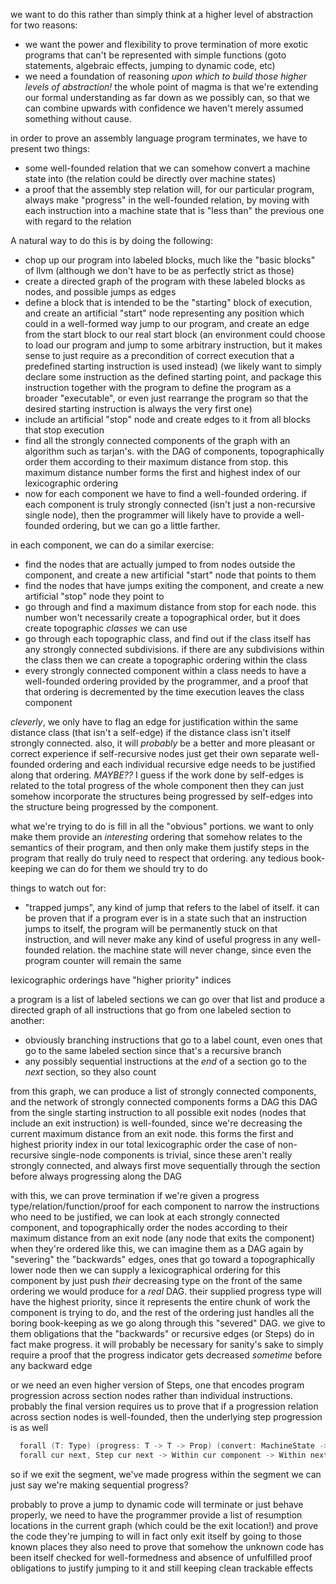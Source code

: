 we want to do this rather than simply think at a higher level of abstraction for two reasons:

- we want the power and flexibility to prove termination of more exotic programs that can't be represented with simple functions (goto statements, algebraic effects, jumping to dynamic code, etc)
- we need a foundation of reasoning *upon which to build those higher levels of abstraction!* the whole point of magma is that we're extending our formal understanding as far down as we possibly can, so that we can combine upwards with confidence we haven't merely assumed something without cause.



in order to prove an assembly language program terminates, we have to present two things:

- some well-founded relation that we can somehow convert a machine state into (the relation could be directly over machine states)
- a proof that the assembly step relation will, for our particular program, always make "progress" in the well-founded relation, by moving with each instruction into a machine state that is "less than" the previous one with regard to the relation

A natural way to do this is by doing the following:

- chop up our program into labeled blocks, much like the "basic blocks" of llvm (although we don't have to be as perfectly strict as those)
- create a directed graph of the program with these labeled blocks as nodes, and possible jumps as edges
- define a block that is intended to be the "starting" block of execution, and create an artificial "start" node representing any position which could in a well-formed way jump to our program, and create an edge from the start block to our real start block (an environment could choose to load our program and jump to some arbitrary instruction, but it makes sense to just require as a precondition of correct execution that a predefined starting instruction is used instead) (we likely want to simply declare some instruction as the defined starting point, and package this instruction together with the program to define the program as a broader "executable", or even just rearrange the program so that the desired starting instruction is always the very first one)
- include an artificial "stop" node and create edges to it from all blocks that stop execution
- find all the strongly connected components of the graph with an algorithm such as tarjan's. with the DAG of components, topographically order them according to their maximum distance from stop. this maximum distance number forms the first and highest index of our lexicographic ordering
- now for each component we have to find a well-founded ordering. if each component is truly strongly connected (isn't just a non-recursive single node), then the programmer will likely have to provide a well-founded ordering, but we can go a little farther.

in each component, we can do a similar exercise:

- find the nodes that are actually jumped to from nodes outside the component, and create a new artificial "start" node that points to them
- find the nodes that have jumps exiting the component, and create a new artificial "stop" node they point to
- go through and find a maximum distance from stop for each node. this number won't necessarily create a topographical order, but it does create topographic *classes* we can use
- go through each topographic class, and find out if the class itself has any strongly connected subdivisions. if there are any subdivisions within the class then we can create a topographic ordering within the class
- every strongly connected component within a class needs to have a well-founded ordering provided by the programmer, and a proof that that ordering is decremented by the time execution leaves the class component

*cleverly*, we only have to flag an edge for justification within the same distance class (that isn't a self-edge) if the distance class isn't itself strongly connected.
also, it will *probably* be a better and more pleasant or correct experience if self-recursive nodes just get their own separate well-founded ordering and each individual recursive edge needs to be justified along that ordering. *MAYBE??* I guess if the work done by self-edges is related to the total progress of the whole component then they can just somehow incorporate the structures being progressed by self-edges into the structure being progressed by the component.


what we're trying to do is fill in all the "obvious" portions. we want to only make them provide an *interesting* ordering that somehow relates to the semantics of their program, and then only make them justify steps in the program that really do truly need to respect that ordering. any tedious book-keeping we can do for them we should try to do


things to watch out for:

- "trapped jumps", any kind of jump that refers to the label of itself. it can be proven that if a program ever is in a state such that an instruction jumps to itself, the program will be permanently stuck on that instruction, and will never make any kind of useful progress in any well-founded relation. the machine state will never change, since even the program counter will remain the same








lexicographic orderings have "higher priority" indices

a program is a list of labeled sections
we can go over that list and produce a directed graph of all instructions that go from one labeled section to another:
- obviously branching instructions that go to a label count, even ones that go to the same labeled section since that's a recursive branch
- any possibly sequential instructions at the *end* of a section go to the *next* section, so they also count

from this graph, we can produce a list of strongly connected components, and the network of strongly connected components forms a DAG
this DAG from the single starting instruction to all possible exit nodes (nodes that include an exit instruction) is well-founded, since we're decreasing the current maximum distance from an exit node. this forms the first and highest priority index in our total lexicographic order
the case of non-recursive single-node components is trivial, since these aren't really strongly connected, and always first move sequentially through the section before always progressing along the DAG

with this, we can prove termination if we're given a progress type/relation/function/proof for each component
to narrow the instructions who need to be justified, we can look at each strongly connected component, and topographically order the nodes according to their maximum distance from an exit node (any node that exits the component)
when they're ordered like this, we can imagine them as a DAG again by "severing" the "backwards" edges, ones that go toward a topographically lower node
then we can supply a lexicographical ordering for this component by just push *their* decreasing type on the front of the same ordering we would produce for a *real* DAG. their supplied progress type will have the highest priority, since it represents the entire chunk of work the component is trying to do, and the rest of the ordering just handles all the boring book-keeping as we go along through this "severed" DAG.
we give to them obligations that the "backwards" or recursive edges (or Steps) do in fact make progress.
it will probably be necessary for sanity's sake to simply require a proof that the progress indicator gets decreased *sometime* before any backward edge

or we need an even higher version of Steps, one that encodes program progression across section nodes rather than individual instructions. probably the final version requires us to prove that if a progression relation across section nodes is well-founded, then the underlying step progression is as well

```v
  forall (T: Type) (progress: T -> T -> Prop) (convert: MachineState -> T), well_founded progress
  forall cur next, Step cur next -> Within cur component -> Within next component -> progress (convert next) (convert cur)
```

so if we exit the segment, we've made progress
within the segment we can just say we're making sequential progress?




probably to prove a jump to dynamic code will terminate or just behave properly, we need to have the programmer provide a list of resumption locations in the current graph (which could be the exit location!) and prove the code they're jumping to will in fact only exit itself by going to those known places
they also need to prove that somehow the unknown code has been itself checked for well-formedness and absence of unfulfilled proof obligations to justify jumping to it and still keeping clean trackable effects
